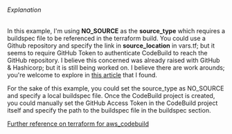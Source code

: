 ###### Explanation

In this example, I'm using **NO_SOURCE** as the **source_type** which requires a buildspec file to be referenced in the terraform build. You could use a Github repository and specify the link in **source_location** in vars.tf; but it seems to require GitHub Token to authenticate CodeBuild to reach the GitHub repository. I believe this concerned was already raised with GitHub & Hashicorp; but it is still being worked on. I believe there are work arounds; you're welcome to explore in [this article](https://github.com/hashicorp/terraform-provider-aws/issues/2796) that I found.

For the sake of this example, you could set the source_type as NO_SOURCE and specify a local buildspec file.  Once the CodeBuild project is created, you could manually set the GitHub Access Token in the CodeBuild project itself and specify the path to the buildspec file in the buildspec section.


[Further reference on terraform for aws_codebuild](https://registry.terraform.io/providers/hashicorp/aws/latest/docs/resources/codebuild_project)

